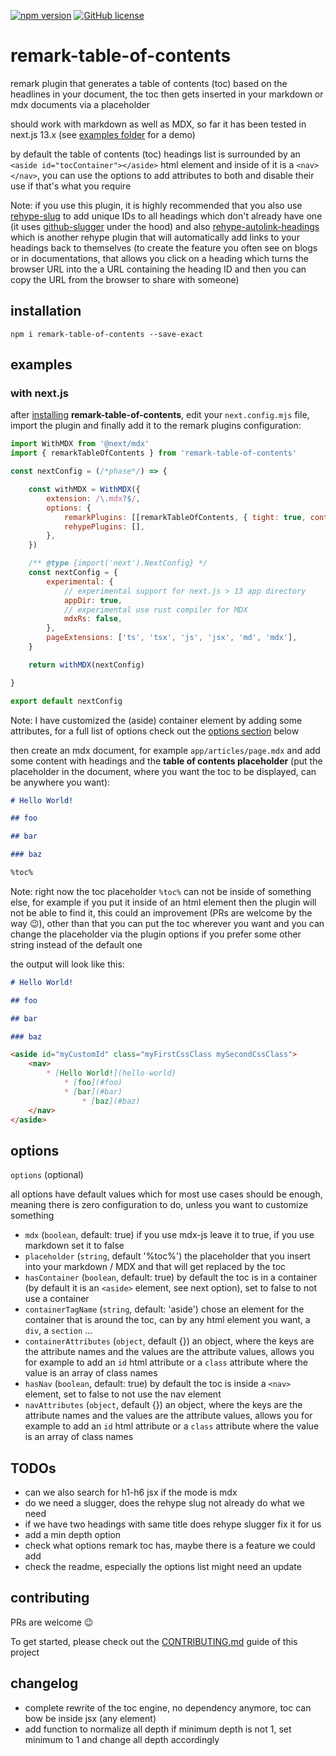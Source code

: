 [![npm version](https://img.shields.io/npm/v/remark-table-of-contents.svg?style=flat)](https://www.npmjs.com/package/remark-table-of-contents)
[![GitHub license](https://img.shields.io/github/license/chrisweb/remark-table-of-contents?style=flat)](https://github.com/chrisweb/remark-table-of-contents/blob/master/LICENSE)

# remark-table-of-contents

remark plugin that generates a table of contents (toc) based on the headlines in your document, the toc then gets inserted in your markdown or mdx documents via a placeholder

should work with markdown as well as MDX, so far it has been tested in next.js 13.x (see [examples folder](./examples/next-js-example/README.md) for a demo)

by default the table of contents (toc) headings list is surrounded by an `<aside id="tocContainer"></aside>` html element and inside of it is a `<nav></nav>`, you can use the options to add attributes to both and disable their use if that's what you require

Note: if you use this plugin, it is highly recommended that you also use [rehype-slug](https://www.npmjs.com/package/rehype-slug) to add unique IDs to all headings which don't already have one (it uses [github-slugger](https://www.npmjs.com/package/github-slugger) under the hood) and also [rehype-autolink-headings](https://www.npmjs.com/package/rehype-autolink-headings) which is another rehype plugin that will automatically add links to your headings back to themselves (to create the feature you often see on blogs or in documentations, that allows you click on a heading which turns the browser URL into the a URL containing the heading ID and then you can copy the URL from the browser to share with someone)

## installation

```shell
npm i remark-table-of-contents --save-exact
```

## examples

### with next.js

after [installing](#installation) **remark-table-of-contents**, edit your `next.config.mjs` file, import the plugin and finally add it to the remark plugins configuration:

```js
import WithMDX from '@next/mdx'
import { remarkTableOfContents } from 'remark-table-of-contents'

const nextConfig = (/*phase*/) => {

    const withMDX = WithMDX({
        extension: /\.mdx?$/,
        options: {
            remarkPlugins: [[remarkTableOfContents, { tight: true, containerAttributes: { id: 'myCustomId', class: ['myFirstCssClass', 'mySecondCssClass'] } }]],
            rehypePlugins: [],
        },
    })

    /** @type {import('next').NextConfig} */
    const nextConfig = {
        experimental: {
            // experimental support for next.js > 13 app directory
            appDir: true,
            // experimental use rust compiler for MDX
            mdxRs: false,
        },
        pageExtensions: ['ts', 'tsx', 'js', 'jsx', 'md', 'mdx'],
    }

    return withMDX(nextConfig)

}

export default nextConfig
```

Note: I have customized the (aside) container element by adding some attributes, for a full list of options check out the [options section](#options) below

then create an mdx document, for example `app/articles/page.mdx` and add some content with headings and the **table of contents placeholder** (put the placeholder in the document, where you want the toc to be displayed, can be anywhere you want):

```md
# Hello World!

## foo

## bar

### baz

%toc%
```

Note: right now the toc placeholder `%toc%` can not be inside of something else, for example if you put it inside of an html element then the plugin will not be able to find it, this could an improvement (PRs are welcome by the way 😉), other than that you can put the toc wherever you want and you can change the placeholder via the plugin options if you prefer some other string instead of the default one

the output will look like this:

```md
# Hello World!

## foo

## bar

### baz

<aside id="myCustomId" class="myFirstCssClass mySecondCssClass">
    <nav>
        * [Hello World!](hello-world)
            * [foo](#foo)
            * [bar](#bar)
                * [baz](#baz)
    </nav>
</aside>
```

## options

`options` (optional)

all options have default values which for most use cases should be enough, meaning there is zero configuration to do, unless you want to customize something

* `mdx` (`boolean`, default: true) if you use mdx-js leave it to true, if you use markdown set it to false
* `placeholder` (`string`, default '%toc%') the placeholder that you insert into your markdown / MDX and that will get replaced by the toc
* `hasContainer` (`boolean`, default: true) by default the toc is in a container (by default it is an `<aside>` element, see next option), set to false to not use a container
* `containerTagName` (`string`, default: 'aside') chose an element for the container that is around the toc, can by any html element you want, a `div`, a `section` ...
* `containerAttributes` (`object`, default {}) an object, where the keys are the attribute names and the values are the attribute values, allows you for example to add an `id` html attribute or a `class` attribute where the value is an array of class names
* `hasNav` (`boolean`, default: true) by default the toc is inside a `<nav>` element, set to false to not use the nav element
* `navAttributes` (`object`, default {}) an object, where the keys are the attribute names and the values are the attribute values, allows you for example to add an `id` html attribute or a `class` attribute where the value is an array of class names

## TODOs

* can we also search for h1-h6 jsx if the mode is mdx
* do we need a slugger, does the rehype slug not already do what we need
* if we have two headings with same title does rehype slugger fix it for us
* add a min depth option
* check what options remark toc has, maybe there is a feature we could add
* check the readme, especially the options list might need an update

## contributing

PRs are welcome 😉

To get started, please check out the [CONTRIBUTING.md](CONTRIBUTING.md) guide of this project

## changelog

* complete rewrite of the toc engine, no dependency anymore, toc can bow be inside jsx (any element)
* add function to normalize all depth if minimum depth is not 1, set minimum to 1 and change all depth accordingly

